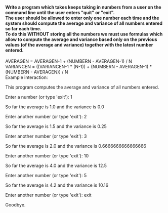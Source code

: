 #### Write a program which takes keeps taking in numbers from a user on the command line until the user enters "quit" or "exit".<br /> The user should be allowed to enter only one number each time and the system should compute the average and variance of all numbers entered so far each time.<br />  To do this WITHOUT storing all the numbers we must use formulas which allow to compute the average and variance based only on the previous values (of the average and variance) together with the latest number entered.<br />
AVERAGEN = AVERAGEN-1 + (NUMBERN - AVERAGEN-1) / N <br />
VARIANCEN = ((VARIANCEN-1 * (N-1)) + (NUMBERN - AVERAGEN-1) * (NUMBERN - AVERAGEN)) / N <br />
Example interaction:<br />

This program computes the average and variance of all numbers entered.<br />

Enter a number (or type 'exit'): 1<br />

So far the average is 1.0 and the variance is 0.0<br />

Enter another number (or type 'exit'): 2<br />

So far the average is 1.5 and the variance is 0.25<br />

Enter another number (or type 'exit'): 3<br />

So far the average is 2.0 and the variance is 0.6666666666666666<br />

Enter another number (or type 'exit'): 10<br />

So far the average is 4.0 and the variance is 12.5<br />

Enter another number (or type 'exit'): 5<br />

So far the average is 4.2 and the variance is 10.16<br />

Enter another number (or type 'exit'): exit<br />

Goodbye.<br />
